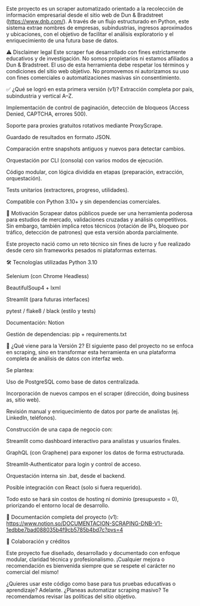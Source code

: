 Este proyecto es un scraper automatizado orientado a la recolección de información empresarial desde el sitio web de Dun & Bradstreet (https://www.dnb.com/). A través de un flujo estructurado en Python, este sistema extrae nombres de empresas, subindustrias, ingresos aproximados y ubicaciones, con el objetivo de facilitar el análisis exploratorio y el enriquecimiento de una futura base de datos.

⚠️ Disclaimer legal
Este scraper fue desarrollado con fines estrictamente educativos y de investigación. No somos propietarios ni estamos afiliados a Dun & Bradstreet. El uso de esta herramienta debe respetar los términos y condiciones del sitio web objetivo. No promovemos ni autorizamos su uso con fines comerciales o automatizaciones masivas sin consentimiento.

✅ ¿Qué se logró en esta primera versión (v1)?
Extracción completa por país, subindustria y vertical A–Z.

Implementación de control de paginación, detección de bloqueos (Access Denied, CAPTCHA, errores 500).

Soporte para proxies gratuitos rotativos mediante ProxyScrape.

Guardado de resultados en formato JSON.

Comparación entre snapshots antiguos y nuevos para detectar cambios.

Orquestación por CLI (consola) con varios modos de ejecución.

Código modular, con lógica dividida en etapas (preparación, extracción, orquestación).

Tests unitarios (extractores, progreso, utilidades).

Compatible con Python 3.10+ y sin dependencias comerciales.

🧠 Motivación
Scrapear datos públicos puede ser una herramienta poderosa para estudios de mercado, validaciones cruzadas y análisis competitivos. Sin embargo, también implica retos técnicos (rotación de IPs, bloqueo por tráfico, detección de patrones) que esta versión aborda parcialmente.

Este proyecto nació como un reto técnico sin fines de lucro y fue realizado desde cero sin frameworks pesados ni plataformas externas.

🛠 Tecnologías utilizadas
Python 3.10

Selenium (con Chrome Headless)

BeautifulSoup4 + lxml

Streamlit (para futuras interfaces)

pytest / flake8 / black (estilo y tests)

Documentación: Notion

Gestión de dependencias: pip + requirements.txt

🚀 ¿Qué viene para la Versión 2?
El siguiente paso del proyecto no se enfoca en scraping, sino en transformar esta herramienta en una plataforma completa de análisis de datos con interfaz web.

Se plantea:

Uso de PostgreSQL como base de datos centralizada.

Incorporación de nuevos campos en el scraper (dirección, doing business as, sitio web).

Revisión manual y enriquecimiento de datos por parte de analistas (ej. LinkedIn, teléfonos).

Construcción de una capa de negocio con:

Streamlit como dashboard interactivo para analistas y usuarios finales.

GraphQL (con Graphene) para exponer los datos de forma estructurada.

Streamlit-Authenticator para login y control de acceso.

Orquestación interna sin .bat, desde el backend.

Posible integración con React (solo si fuera requerido).

Todo esto se hará sin costos de hosting ni dominio (presupuesto = 0), priorizando el entorno local de desarrollo.

📘 Documentación completa del proyecto (v1):
https://www.notion.so/DOCUMENTACION-SCRAPING-DNB-V1-1edbbe7bad088035b4f9cb5785b4bd7c?pvs=4

🤝 Colaboración y créditos

Este proyecto fue diseñado, desarrollado y documentado con enfoque modular, claridad técnica y profesionalismo. ¡Cualquier mejora o recomendación es bienvenida siempre que se respete el carácter no comercial del mismo!

¿Quieres usar este código como base para tus pruebas educativas o aprendizaje? Adelante. ¿Planeas automatizar scraping masivo? Te recomendamos revisar las políticas del sitio objetivo.
